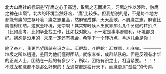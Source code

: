 北大山鹰社的标语是“存鹰之心于高远，取鹰之志而凌云，习鹰之性以涉险，融鹰之神在山巅”。北大的环境当然好咯，“鹰”比较多。但我想说的是，不是每个地方都能有鹰的生存环境：鹰之志虽高，然麻雀成群，天天高歌，不屑鹰之志。麻雀比鹰懂得团结。这就是环境，无奈啊！其实有时候人生就靠那么几个关键的转折点（比如高考，比如毕业找工作，比如找对象）。不一定是事事都顺利，环境都良好。抱怨是没用的，未来一定还有机会，希望下一个转折点，幸运儿会是你！

除了奋斗，我更希望团结有识之士。汇群龙，斗群蛇；汇群鹰，斗麻雀。————垃圾之所以逍遥，是因为他们懂得团结，就像麻雀，成群结队的。但是反观有才华的正派人士，团结在一起的有多少？，所以，团结有识之士，相当紧要。！！！
不过龙和鹰都不是那么好聚的！龙通常都是独行天下，而鹰更是“孤独”的代词。